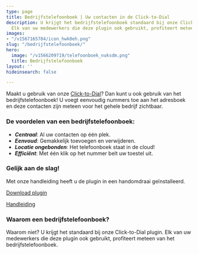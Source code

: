 ```yaml
---
type: page
title: Bedrijfstelefoonboek | Uw contacten in de Click-to-Dial
description: U krijgt het bedrijfstelefoonboek standaard bij onze Click-to-Dial plugin.
  Elk van uw medewerkers die deze plugin ook gebruikt, profiteert meteen!
images:
- "/v1567165784/icon_hwk0eh.png"
slug: "/bedrijfstelefoonboek/"
hero:
  image: "/v1566209719/telefoonboek_nuksdm.png"
  title: Bedrijfstelefoonboek
layout: ''
hideinsearch: false

---
```

Maakt u gebruik van onze [Click-to-Dial](https://www.callvoiptelefonie.nl/clicktodial/)? Dan kunt u ook gebruik van het bedrijfstelefoonboek! U voegt eenvoudig nummers toe aan het adresboek en deze contacten zijn meteen voor het gehele bedrijf zichtbaar.

### De voordelen van een bedrijfstelefoonboek:

* **_Centraal_**: Al uw contacten op één plek.
* **_Eenvoud_**: Gemakkelijk toevoegen en verwijderen.
* **_Locatie ongebonden_**: Het telefoonboek staat in de cloud!
* **_Efficiënt_**: Met één klik op het nummer belt uw toestel uit.

### Gelijk aan de slag!

Met onze handleiding heeft u de plugin in een handomdraai geïnstalleerd.

[Download plugin](https://chrome.google.com/webstore/detail/simmpl-click-to-dial/hnjepanannlajhppemgdmcjjpimlhkgm?hl=nl)

[Handleiding](https://www.simmpl.nl/downloads/Simmpl_handleiding_ClicktoDial.pdf)

### Waarom een bedrijfstelefoonboek?

Waarom niet? U krijgt het standaard bij onze Click-to-Dial plugin. Elk van uw medewerkers die deze plugin ook gebruikt, profiteert meteen van het bedrijfstelefoonboek.